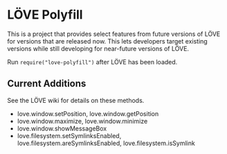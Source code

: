 # LÖVE Polyfill
This is a project that provides select features from future versions of LÖVE for versions that are released now. This lets developers target existing versions while still developing for near-future versions of LÖVE.

Run `require("love-polyfill")` after LÖVE has been loaded.

## Current Additions
See the LÖVE wiki for details on these methods.
- love.window.setPosition, love.window.getPosition
- love.window.maximize, love.window.minimize
- love.window.showMessageBox
- love.filesystem.setSymlinksEnabled, love.filesystem.areSymlinksEnabled, love.filesystem.isSymlink
